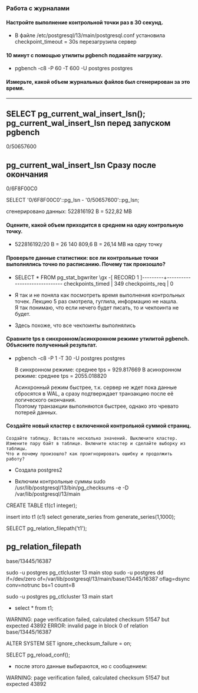 ### Работа с журналами

#### Настройте выполнение контрольной точки раз в 30 секунд.

- В файле /etc/postgresql/13/main/postgresql.conf установила checkpoint_timeout = 30s 
перезагрузила сервер

#### 10 минут c помощью утилиты pgbench подавайте нагрузку.

- pgbench -c8 -P 60 -T 600 -U postgres postgres

#### Измерьте, какой объем журнальных файлов был сгенерирован за это время.

-----------
SELECT pg_current_wal_insert_lsn();
 pg_current_wal_insert_lsn перед запуском pgbench
---------------------------
 0/50657600

 pg_current_wal_insert_lsn Сразу после окончания
---------------------------
 0/6F8F00C0

SELECT '0/6F8F00C0'::pg_lsn - '0/50657600'::pg_lsn;

сгенерировано данных:
 522816192 B = 522,82 MB

#### Оцените, какой объем приходится в среднем на одну контрольную точку.

- 522816192/20 B = 26 140 809,6 B = 26,14 MB на одну точку

#### Проверьте данные статистики: все ли контрольные точки выполнялись точно по расписанию. Почему так произошло?

- SELECT * FROM pg_stat_bgwriter \gx
-[ RECORD 1 ]---------+------------------------------
checkpoints_timed     | 349
checkpoints_req       | 0

- Я так и не поняла как посмотреть время выполнения контрольных точек. Лекцию 5 раз смотрела, гуглила, информацию не нашла.  
  Я так понимаю, что если нечего будет писать, то и чекпоинта не будет.  
- Здесь похоже, что все чекпоинты выполнялись

#### Сравните tps в синхронном/асинхронном режиме утилитой pgbench. Объясните полученный результат.

- pgbench -c8 -P 1 -T 30 -U postgres postgres

    В синхронном режиме: среднее tps = 929.817669
    В асинхронном режиме: среднее tps = 2055.018820

    Асинхронный режим быстрее, т.к. сервер не ждет пока данные сбросятся в WAL, а сразу подтверждает транзакцию после её логического окончания.  
    Поэтому транзакции выполняются быстрее, однако это чревато потерей данных.

#### Создайте новый кластер с включенной контрольной суммой страниц.
	Создайте таблицу. Вставьте несколько значений. Выключите кластер.
	Измените пару байт в таблице. Включите кластер и сделайте выборку из таблицы.
	Что и почему произошло? как проигнорировать ошибку и продолжить работу?
	
- Создала postgres2

- Включим контрольные суммы 
sudo /usr/lib/postgresql/13/bin/pg_checksums -e -D /var/lib/postgresql/13/main

CREATE TABLE t1(c1 integer);

insert into t1 (c1)
select generate_series
from generate_series(1,1000);

SELECT pg_relation_filepath('t1');

pg_relation_filepath
----------------------
 base/13445/16387
 
  sudo -u postgres pg_ctlcluster 13 main stop
  sudo -u postgres dd if=/dev/zero of=/var/lib/postgresql/13/main/base/13445/16387 oflag=dsync conv=notrunc bs=1 count=8

  sudo -u postgres pg_ctlcluster 13 main start
  
- select * from t1;

WARNING:  page verification failed, calculated checksum 51547 but expected 43892
ERROR:  invalid page in block 0 of relation base/13445/16387

ALTER SYSTEM SET ignore_checksum_failure = on;

SELECT pg_reload_conf();

- после этого данные выбираются, но с сообщением:

WARNING:  page verification failed, calculated checksum 51547 but expected 43892


	
	